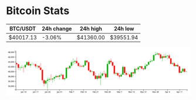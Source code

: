 # Bitcoin Stats

BTC/USDT|24h change|24h high|24h low|
|---|---|---|---|
|$40017.13|-3.06%|$41360.00|$39551.94|

<img src="./chart.svg">
